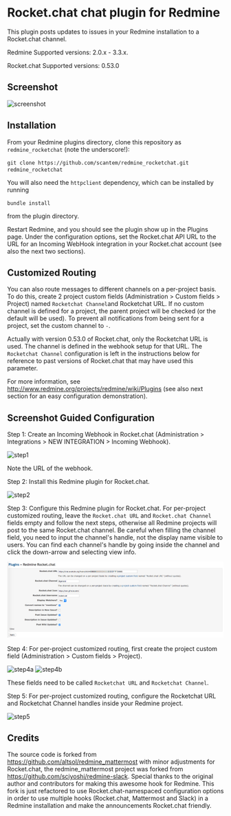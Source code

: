 # Rocket.chat chat plugin for Redmine

This plugin posts updates to issues in your Redmine installation to a Rocket.chat
channel.

Redmine Supported versions: 2.0.x - 3.3.x.

Rocket.chat Supported versions: 0.53.0

## Screenshot

![screenshot](https://raw.githubusercontent.com/scantem/redmine_rocketchat/assets/screenshot.png)

## Installation

From your Redmine plugins directory, clone this repository as `redmine_rocketchat` (note
the underscore!):

    git clone https://github.com/scantem/redmine_rocketchat.git redmine_rocketchat

You will also need the `httpclient` dependency, which can be installed by running

    bundle install

from the plugin directory.

Restart Redmine, and you should see the plugin show up in the Plugins page.
Under the configuration options, set the Rocket.chat API URL to the URL for an
Incoming WebHook integration in your Rocket.chat account (see also the next two sections).

## Customized Routing

You can also route messages to different channels on a per-project basis. To
do this, create 2 project custom fields (Administration > Custom fields > Project)
named `Rocketchat Channel`and Rocketchat URL. If no custom channel is defined for a project, the parent
project will be checked (or the default will be used). To prevent all notifications
from being sent for a project, set the custom channel to `-`.

Actually with version 0.53.0 of Rocket.chat, only the Rocketchat URL is used.  The channel is
defined in the webhook setup for that URL.  The `Rocketchat Channel` configuration is left
in the instructions below for reference to past versions of Rocket.chat that may have used
this parameter.

For more information, see http://www.redmine.org/projects/redmine/wiki/Plugins (see also next section for an easy configuration demonstration). 

## Screenshot Guided Configuration

Step 1: Create an Incoming Webhook in Rocket.chat (Administration > Integrations > NEW INTEGRATION > Incoming Webhook).

![step1](https://raw.githubusercontent.com/scantem/redmine_rocketchat/assets/step1.png)

Note the URL of the webhook.

Step 2: Install this Redmine plugin for Rocket.chat.

![step2](https://raw.githubusercontent.com/scantem/redmine_rocketchat/assets/step2.png)

Step 3: Configure this Redmine plugin for Rocket.chat. For per-project customized routing, leave the `Rocket.chat URL` and `Rocket.chat Channel` fields empty and follow the next steps, otherwise all Redmine projects will post to the same Rocket.chat channel. Be careful when filling the channel field, you need to input the channel's handle, not the display name visible to users. You can find each channel's handle by going inside the channel and click the down-arrow and selecting view info.

![step3](https://raw.githubusercontent.com/scantem/redmine_rocketchat/assets/step3.png)

Step 4: For per-project customized routing, first create the project custom field (Administration > Custom fields > Project).

![step4a](https://raw.githubusercontent.com/scantem/redmine_rocketchat/assets/step4a.png)
![step4b](https://raw.githubusercontent.com/scantem/redmine_rocketchat/assets/step4b.png)

These fields need to be called `Rocketchat URL` and `Rocketchat Channel`.

Step 5: For per-project customized routing, configure the Rocketchat URL and Rocketchat Channel handles inside your Redmine project.

![step5](https://raw.githubusercontent.com/scantem/redmine_rocketchat/assets/step5.png)

## Credits

The source code is forked from https://github.com/altsol/redmine_mattermost with minor adjustments for Rocket.chat, the redmine_mattermost project was forked from https://github.com/sciyoshi/redmine-slack. Special thanks to the original author and contributors for making this awesome hook for Redmine. This fork is just refactored to use Rocket.chat-namespaced configuration options in order to use multiple hooks (Rocket.chat, Mattermost and Slack) in a Redmine installation and make the announcements Rocket.chat friendly.
